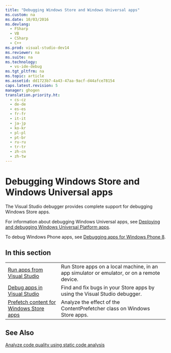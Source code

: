 ```yaml
---
title: "Debugging Windows Store and Windows Universal apps"
ms.custom: na
ms.date: 10/03/2016
ms.devlang: 
  - FSharp
  - VB
  - CSharp
  - C++
ms.prod: visual-studio-dev14
ms.reviewer: na
ms.suite: na
ms.technology: 
  - vs-ide-debug
ms.tgt_pltfrm: na
ms.topic: article
ms.assetid: dd1723b7-4a43-47aa-9acf-d44afce78154
caps.latest.revision: 5
manager: ghogen
translation.priority.ht: 
  - cs-cz
  - de-de
  - es-es
  - fr-fr
  - it-it
  - ja-jp
  - ko-kr
  - pl-pl
  - pt-br
  - ru-ru
  - tr-tr
  - zh-cn
  - zh-tw
---
```

# Debugging Windows Store and Windows Universal apps
The Visual Studio debugger provides complete support for debugging Windows Store apps.  
  
 For information about debugging Windows Universal apps, see [Deploying and debugging Windows Universal Platform apps](https://msdn.microsoft.com/en-us/library/windows/apps/mt613243.aspx).  
  
 To debug Windows Phone apps, see [Debugging apps for Windows Phone 8](https://msdn.microsoft.com/en-us/library/windows/apps/ff402572\(v=vs.105\).aspx).  
  
## In this section  
  
|||  
|-|-|  
|[Run apps from Visual Studio](../VS_debugger/Run-Store-apps-from-Visual-Studio.md)|Run Store apps on a local machine, in an app simulator or emulator, or on a remote device.|  
|[Debug apps in Visual Studio](../VS_debugger/Debug-Store-apps-in-Visual-Studio.md)|Find and fix bugs in your Store apps by using the Visual Studio debugger.|  
|[Prefetch content for Windows Store apps](../VS_debugger/Prefetch-content-for-Windows-Store-apps.md)|Analyze the effect of the ContentPrefetcher class on Windows Store apps.|  
  
## See Also  
 [Analyze code quality using static code analysis](../VS_IDE/Analyze-the-code-quality-of-Store-apps-using-Visual-Studio-static-code-analysis.md)